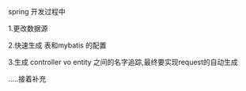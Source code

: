 spring 开发过程中


1.更改数据源 

2.快速生成 表和mybatis 的配置

3.生成 controller    vo   entity 之间的名字追踪,最终要实现request的自动生成


.....接着补充
